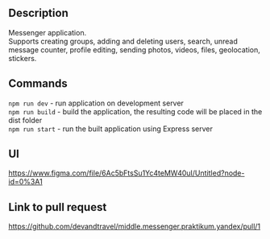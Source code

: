 ## Description

Messenger application.  
Supports creating groups, adding and deleting users, search, unread message counter, profile editing, sending photos, videos, files, geolocation, stickers.

## Commands

`npm run dev` - run application on development server  
`npm run build` - build the application, the resulting code will be placed in the dist folder  
`npm run start` - run the built application using Express server

## UI

https://www.figma.com/file/6Ac5bFtsSu1Yc4teMW40uI/Untitled?node-id=0%3A1

## Link to pull request

https://github.com/devandtravel/middle.messenger.praktikum.yandex/pull/1
